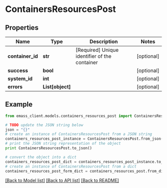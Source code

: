 # ContainersResourcesPost


## Properties
Name | Type | Description | Notes
------------ | ------------- | ------------- | -------------
**container_id** | **str** | [Required] Unique identifier of the container | [optional] 
**success** | **bool** |  | [optional] 
**system_id** | **int** |  | [optional] 
**errors** | **List[object]** |  | [optional] 

## Example

```python
from emass_client.models.containers_resources_post import ContainersResourcesPost

# TODO update the JSON string below
json = "{}"
# create an instance of ContainersResourcesPost from a JSON string
containers_resources_post_instance = ContainersResourcesPost.from_json(json)
# print the JSON string representation of the object
print ContainersResourcesPost.to_json()

# convert the object into a dict
containers_resources_post_dict = containers_resources_post_instance.to_dict()
# create an instance of ContainersResourcesPost from a dict
containers_resources_post_form_dict = containers_resources_post.from_dict(containers_resources_post_dict)
```
[[Back to Model list]](../README.md#documentation-for-models) [[Back to API list]](../README.md#documentation-for-api-endpoints) [[Back to README]](../README.md)


